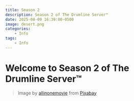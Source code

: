 ```yaml
---
title: Season 2
description: Season 2 of The Drumline Server™
date: 2025-08-09 16:39:00-0500
image: desert.png
categories:
    - Info
tags:
    - Info
---
```


# Welcome to Season 2 of The Drumline Server™

> Image by [allinonemovie](https://pixabay.com/users/allinonemovie-201131/) from [Pixabay](https://pixabay.com/illustrations/minecraft-video-game-blocks-354458/)
